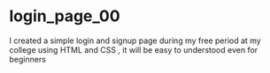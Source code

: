 # login_page_00
I created a simple login and signup page during my free period at my college using HTML and CSS , it will be easy to understood even for beginners
